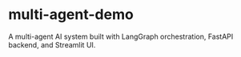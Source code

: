 # multi-agent-demo
A multi-agent AI system built with LangGraph orchestration, FastAPI backend, and Streamlit UI.
